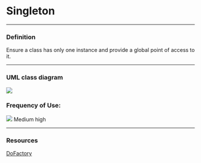 # Singleton

----
### Definition

Ensure a class has only one instance and provide a global point of access to it.


----
### UML class diagram
![](https://www.dofactory.com/images/diagrams/net/singleton.gif)

### Frequency of Use:
![](https://www.dofactory.com/images/use_medium_high.gif) Medium high

----
### Resources

[DoFactory](https://www.dofactory.com/net/singleton-design-pattern)

